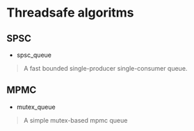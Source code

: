 # Threadsafe algoritms

## SPSC
- spsc_queue 
> A fast bounded single-producer single-consumer queue. 


## MPMC 
- mutex_queue 
> A simple mutex-based mpmc queue
